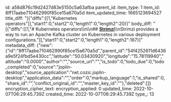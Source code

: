 id: a58d876c19d2427d83e5150c5a63afba
parent_id: 
item_type: 1
item_id: 8ff17aabe710462990f85ce15a670a5d
item_updated_time: 1665123694527
title_diff: "[{\"diffs\":[[1,\"Kubernetes operators\"]],\"start1\":0,\"start2\":0,\"length1\":0,\"length2\":20}]"
body_diff: "[{\"diffs\":[[1,\"# Kubernetes operators\\\n\\\n## [**Strimzi**](https://strimzi.io/)\\\nStrimzi provides a way to run an Apache Kafka cluster on Kubernetes in various deployment configurations.\"]],\"start1\":0,\"start2\":0,\"length1\":0,\"length2\":167}]"
metadata_diff: {"new":{"id":"8ff17aabe710462990f85ce15a670a5d","parent_id":"54f4252611d6436a9e5f24fbd5e430cc","latitude":"50.03430920","longitude":"15.78119940","altitude":"0.0000","author":"","source_url":"","is_todo":0,"todo_due":0,"todo_completed":0,"source":"joplin-desktop","source_application":"net.cozic.joplin-desktop","application_data":"","order":0,"markup_language":1,"is_shared":0,"share_id":"","conflict_original_id":"","master_key_id":""},"deleted":[]}
encryption_cipher_text: 
encryption_applied: 0
updated_time: 2022-10-07T06:29:45.739Z
created_time: 2022-10-07T06:29:45.739Z
type_: 13